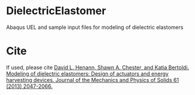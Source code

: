 # DielectricElastomer
Abaqus UEL and sample input files for modeling of dielectric elastomers

# Cite
If used, please cite <a href="http://www.sciencedirect.com/science/article/pii/S0022509613000926">David L. Henann, Shawn A. Chester, and Katia Bertoldi. Modeling of dielectric elastomers: Design of actuators and energy harvesting devices. Journal of the Mechanics and Physics of Solids 61 (2013) 2047-2066.</a>

